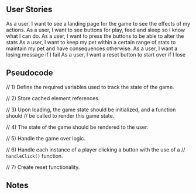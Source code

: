## User Stories

As a user, I want to see a landing page for the game to see the effects of my actions.
As a user, I want to see buttons for play, feed and sleep so I know what I can do.
As a user, I want to press the buttons to be able to alter the stats
As a user, I want to keep my pet within a certain range of stats to maintain my pet and have consequences otherwise.
As a user, I want a losing message if I fail
As a user, I want a reset button to start over if I lose

## Pseudocode

// 1) Define the required variables used to track the state of the game.

// 2) Store cached element references.

// 3) Upon loading, the game state should be initialized, and a function should
// be called to render this game state.

// 4) The state of the game should be rendered to the user.

// 5) Handle the game over logic.

// 6) Handle each instance of a player clicking a button with the use of a
// `handleClick()` function.

// 7) Create reset functionality.

## Notes
